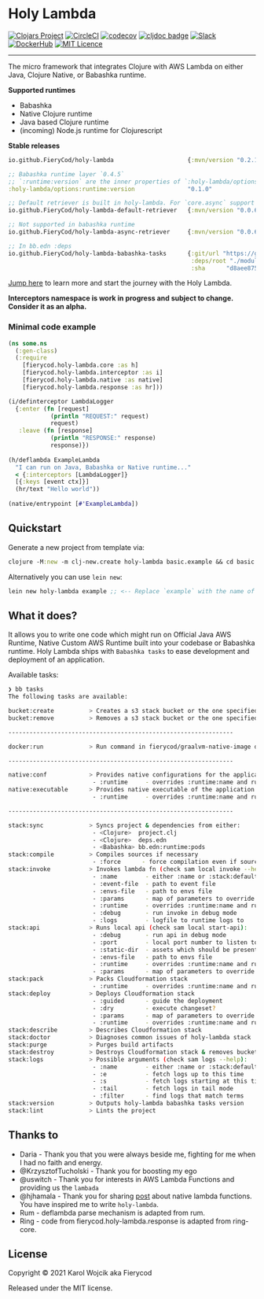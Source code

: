 # Holy Lambda
[![Clojars Project](https://img.shields.io/clojars/v/io.github.FieryCod/holy-lambda.svg?logo=clojure&logoColor=white)](https://clojars.org/io.github.FieryCod/holy-lambda)
[![CircleCI](https://circleci.com/gh/FieryCod/holy-lambda/tree/master.svg?style=svg)](https://circleci.com/gh/FieryCod/holy-lambda/tree/master)
[![codecov](https://codecov.io/gh/FieryCod/holy-lambda/branch/master/graph/badge.svg)](https://codecov.io/gh/FieryCod/holy-lambda)
[![cljdoc badge](https://cljdoc.org/badge/io.github.FieryCod/holy-lambda)](https://cljdoc.org/d/io.github.FieryCod/holy-lambda/CURRENT)
[![Slack](https://img.shields.io/badge/Slack-holy--lambda-blue?logo=slack)](https://clojurians.slack.com/messages/holy-lambda/)
[![DockerHub](https://img.shields.io/docker/pulls/fierycod/graalvm-native-image.svg?logo=docker)](https://hub.docker.com/r/fierycod/graalvm-native-image)
[![MIT Licence](https://badges.frapsoft.com/os/mit/mit.svg?v=103)](https://opensource.org/licenses/mit-license.php)

---

The micro framework that integrates Clojure with AWS Lambda on either Java, Clojure Native, or Babashka runtime. 

**Supported runtimes**
  - Babashka
  - Native Clojure runtime
  - Java based Clojure runtime
  - (incoming) Node.js runtime for Clojurescript

**Stable releases**

``` clojure
io.github.FieryCod/holy-lambda                     {:mvn/version "0.2.1"}

;; Babashka runtime layer `0.4.5`
;; `:runtime:version` are the inner properties of `:holy-lambda/options` in bb.edn
:holy-lambda/options:runtime:version               "0.1.0" 

;; Default retriever is built in holy-lambda. For `core.async` support use `async-retriever`
io.github.FieryCod/holy-lambda-default-retriever   {:mvn/version "0.0.6"}

;; Not supported in babashka runtime
io.github.FieryCod/holy-lambda-async-retriever     {:mvn/version "0.0.6"}

;; In bb.edn :deps
io.github.FieryCod/holy-lambda-babashka-tasks      {:git/url "https://github.com/FieryCod/holy-lambda"
                                                    :deps/root "./modules/holy-lambda-babashka-tasks"
                                                    :sha      "d8aee875a378fd550ec95b9f8354ab3872f966bd"}
```

[Jump here](https://cljdoc.org/d/io.github.FieryCod/holy-lambda/CURRENT/doc/tutorial) to learn more and start the journey with the Holy Lambda.

**Interceptors namespace is work in progress and subject to change. Consider it as an alpha.**

### Minimal code example

``` clojure
(ns some.ns
  (:gen-class)
  (:require 
    [fierycod.holy-lambda.core :as h]
    [fierycod.holy-lambda.interceptor :as i]
    [fierycod.holy-lambda.native :as native]
    [fierycod.holy-lambda.response :as hr]))

(i/definterceptor LambdaLogger
  {:enter (fn [request]
            (println "REQUEST:" request)
            request)
   :leave (fn [response]
            (println "RESPONSE:" response)
            response)})
 
(h/deflambda ExampleLambda
  "I can run on Java, Babashka or Native runtime..."
  < {:interceptors [LambdaLogger]}
  [{:keys [event ctx]}]
  (hr/text "Hello world"))
  
(native/entrypoint [#'ExampleLambda])
```

## Quickstart

Generate a new project from template via:

``` clojure
clojure -M:new -m clj-new.create holy-lambda basic.example && cd basic.example && bb stack:sync
```

Alternatively you can use `lein new`:

``` clojure
lein new holy-lambda example ;; <-- Replace `example` with the name of the project
```

## What it does?
It allows you to write one code which might run on Official Java AWS Runtime, Native Custom AWS Runtime built into your codebase or Babashka runtime. Holy Lambda ships with `Babashka tasks` to ease development and deployment of an application. 

Available tasks:

``` sh
❯ bb tasks
The following tasks are available:

bucket:create          > Creates a s3 stack bucket or the one specified by :name
bucket:remove          > Removes a s3 stack bucket or the one specified by :name

----------------------------------------------------------------

docker:run             > Run command in fierycod/graalvm-native-image docker context

----------------------------------------------------------------

native:conf            > Provides native configurations for the application
                        - :runtime     - overrides :runtime:name and run Lambda in specified runtime 
native:executable      > Provides native executable of the application
                        - :runtime     - overrides :runtime:name and run Lambda in specified runtime

----------------------------------------------------------------

stack:sync             > Syncs project & dependencies from either:
                        - <Clojure>  project.clj
                        - <Clojure>  deps.edn
                        - <Babashka> bb.edn:runtime:pods
stack:compile          > Compiles sources if necessary
                        - :force      - force compilation even if sources did not change
stack:invoke           > Invokes lambda fn (check sam local invoke --help):
                        - :name        - either :name or :stack:default-lambda
                        - :event-file  - path to event file
                        - :envs-file   - path to envs file
                        - :params      - map of parameters to override in AWS SAM
                        - :runtime     - overrides :runtime:name and run Lambda in specified runtime
                        - :debug       - run invoke in debug mode
                        - :logs        - logfile to runtime logs to
stack:api              > Runs local api (check sam local start-api):
                        - :debug       - run api in debug mode
                        - :port        - local port number to listen to
                        - :static-dir  - assets which should be presented at /
                        - :envs-file   - path to envs file
                        - :runtime     - overrides :runtime:name and run Lambda in specified runtime
                        - :params      - map of parameters to override in AWS SAM
stack:pack             > Packs Cloudformation stack
                        - :runtime     - overrides :runtime:name and run Lambda in specified runtime 
stack:deploy           > Deploys Cloudformation stack
                        - :guided      - guide the deployment
                        - :dry         - execute changeset?
                        - :params      - map of parameters to override in AWS SAM
                        - :runtime     - overrides :runtime:name and run Lambda in specified runtime 
stack:describe         > Describes Cloudformation stack
stack:doctor           > Diagnoses common issues of holy-lambda stack
stack:purge            > Purges build artifacts
stack:destroy          > Destroys Cloudformation stack & removes bucket
stack:logs             > Possible arguments (check sam logs --help):
                        - :name        - either :name or :stack:default-lambda
                        - :e           - fetch logs up to this time
                        - :s           - fetch logs starting at this time
                        - :tail        - fetch logs in tail mode
                        - :filter      - find logs that match terms 
stack:version          > Outputs holy-lambda babashka tasks version
stack:lint             > Lints the project
```

## Thanks to
- Daria - Thank you that you were always beside me, fighting for me when I had no faith and energy.
- @KrzysztofTucholski - Thank you for boosting my ego
- @uswitch - Thank you for interests in AWS Lambda Functions and providing us the `lambada`
- @hjhamala - Thank you for sharing [post](https://dev.solita.fi/2018/12/07/fast-starting-clojure-lambdas-using-graalvm.html) about native lambda functions. You have inspired me to write `holy-lambda`.
- Rum - deflambda parse mechanism is adapted from rum.
- Ring - code from fierycod.holy-lambda.response is adapted from ring-core. 

## License
Copyright © 2021 Karol Wojcik aka Fierycod

Released under the MIT license.
